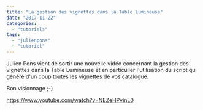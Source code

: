 ```yaml
---
title: "La gestion des vignettes dans la Table Lumineuse"
date: "2017-11-22"
categories: 
  - "tutoriels"
tags: 
  - "julienpons"
  - "tutoriel"
---
```


Julien Pons vient de sortir une nouvelle vidéo concernant la gestion des vignettes dans la Table Lumineuse et en particulier l'utilisation du script qui génère d'un coup toutes les vignettes de vos catalogue.

Bon visionnage ;-)

https://www.youtube.com/watch?v=NEZeHPvinL0
